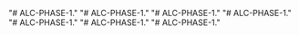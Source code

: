 "# ALC-PHASE-1." 
"# ALC-PHASE-1." 
"# ALC-PHASE-1." 
"# ALC-PHASE-1." 
"# ALC-PHASE-1." 
"# ALC-PHASE-1." 
"# ALC-PHASE-1." 
